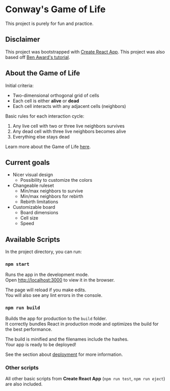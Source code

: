 # Conway's Game of Life

This project is purely for fun and practice.

## Disclaimer

This project was bootstrapped with [Create React App](https://github.com/facebook/create-react-app).
This project was also based off [Ben Award's tutorial](https://www.youtube.com/watch?v=DvVt11mPuM0).

## About the Game of Life

Initial criteria:

- Two-dimensional orthogonal grid of cells
- Each cell is either **alive** or **dead**
- Each cell interacts with any adjacent cells (neighbors)

Basic rules for each interaction cycle:

1. Any live cell with two or three live neighbors survives
2. Any dead cell with three live neighbors becomes alive
3. Everything else stays dead

Learn more about the Game of Life [here](https://en.wikipedia.org/wiki/Conway%27s_Game_of_Life).

## Current goals

- Nicer visual design
  - Possibility to customize the colors
- Changeable ruleset
  - Min/max neighbors to survive
  - Min/max neighbors for rebirth
  - Rebirth limitations
- Customizable board
  - Board dimensions
  - Cell size
  - Speed

## Available Scripts

In the project directory, you can run:

### `npm start`

Runs the app in the development mode.<br />
Open [http://localhost:3000](http://localhost:3000) to view it in the browser.

The page will reload if you make edits.<br />
You will also see any lint errors in the console.

### `npm run build`

Builds the app for production to the `build` folder.<br />
It correctly bundles React in production mode and optimizes the build for the best performance.

The build is minified and the filenames include the hashes.<br />
Your app is ready to be deployed!

See the section about [deployment](https://facebook.github.io/create-react-app/docs/deployment) for more information.

### Other scripts

All other basic scripts from **Create React App** (`npm run test`, `npm run eject`) are also included.
